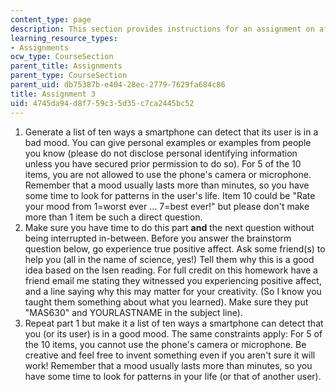 ```yaml
---
content_type: page
description: This section provides instructions for an assignment on affective computing.
learning_resource_types:
- Assignments
ocw_type: CourseSection
parent_title: Assignments
parent_type: CourseSection
parent_uid: db75387b-e404-28ec-2779-7629fa684c86
title: Assignment 3
uid: 4745da94-d8f7-59c3-5d35-c7ca2445bc52
---
```


1.  Generate a list of ten ways a smartphone can detect that its user is in a bad mood. You can give personal examples or examples from people you know (please do not disclose personal identifying information unless you have secured prior permission to do so). For 5 of the 10 items, you are not allowed to use the phone's camera or microphone. Remember that a mood usually lasts more than minutes, so you have some time to look for patterns in the user's life. Item 10 could be "Rate your mood from 1=worst ever ... 7=best ever!" but please don't make more than 1 item be such a direct question.
2.  Make sure you have time to do this part **and** the next question without being interrupted in-between. Before you answer the brainstorm question below, go experience true positive affect. Ask some friend(s) to help you (all in the name of science, yes!) Tell them why this is a good idea based on the Isen reading. For full credit on this homework have a friend email me stating they witnessed you experiencing positive affect, and a line saying why this may matter for your creativity. (So I know you taught them something about what you learned). Make sure they put "MAS630" and YOURLASTNAME in the subject line).
3.  Repeat part 1 but make it a list of ten ways a smartphone can detect that you (or its user) is in a good mood. The same constraints apply: For 5 of the 10 items, you cannot use the phone's camera or microphone. Be creative and feel free to invent something even if you aren't sure it will work! Remember that a mood usually lasts more than minutes, so you have some time to look for patterns in your life (or that of another user).